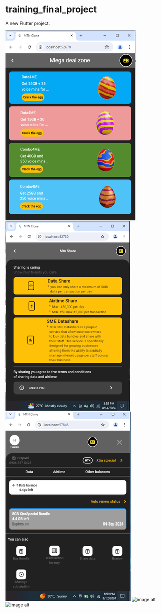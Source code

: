 # training_final_project

A new Flutter project.

 ![image alt](https://github.com/Zackcodder/training_final_project/blob/45b663afd9685e9c8aba3f25d2c76ca7eecdad93/mega%20deal%20screen.png) ![image alt](https://github.com/Zackcodder/training_final_project/blob/f94d6845f3c4cf1036325fc83a8dcc591ab4f3b4/mtn%20share.png) ![image alt](https://github.com/Zackcodder/training_final_project/blob/b64a397362ec96de37f6de109d2f028aa8b68227/prepaid%20screen.png) ![image alt]() ![image alt]()
